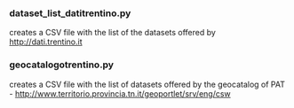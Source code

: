 ### dataset_list_datitrentino.py ####
creates a CSV file with the list of the datasets offered by http://dati.trentino.it

### geocatalogotrentino.py ####
creates a CSV file with the list of datasets offered by the geocatalog of PAT - http://www.territorio.provincia.tn.it/geoportlet/srv/eng/csw
